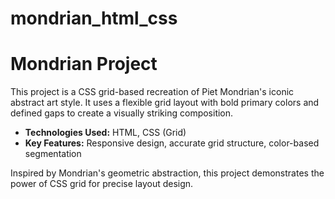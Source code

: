 # mondrian_html_css
<h1>Mondrian Project</h1>
<p>This project is a CSS grid-based recreation of Piet Mondrian's iconic abstract art style. 
It uses a flexible grid layout with bold primary colors and defined gaps to create a visually striking composition.</p>
<ul>
  <li><strong>Technologies Used:</strong> HTML, CSS (Grid)</li>
  <li><strong>Key Features:</strong> Responsive design, accurate grid structure, color-based segmentation</li>
</ul>
<p>Inspired by Mondrian's geometric abstraction, this project demonstrates the power of CSS grid for precise layout design.</p>
